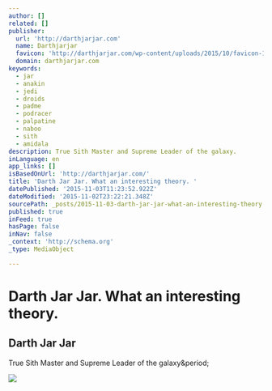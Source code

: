 ```yaml
---
author: []
related: []
publisher:
  url: 'http://darthjarjar.com'
  name: Darthjarjar
  favicon: 'http://darthjarjar.com/wp-content/uploads/2015/10/favicon-16x16-2.png'
  domain: darthjarjar.com
keywords:
  - jar
  - anakin
  - jedi
  - droids
  - padme
  - podracer
  - palpatine
  - naboo
  - sith
  - amidala
description: True Sith Master and Supreme Leader of the galaxy.
inLanguage: en
app_links: []
isBasedOnUrl: 'http://darthjarjar.com/'
title: 'Darth Jar Jar. What an interesting theory. '
datePublished: '2015-11-03T11:23:52.922Z'
dateModified: '2015-11-02T23:22:21.348Z'
sourcePath: _posts/2015-11-03-darth-jar-jar-what-an-interesting-theory.md
published: true
inFeed: true
hasPage: false
inNav: false
_context: 'http://schema.org'
_type: MediaObject

---
```

# Darth Jar Jar. What an interesting theory. 

<article style=""><h1>Darth Jar Jar</h1><p>True Sith Master and Supreme Leader of the galaxy&amp;period;</p><img src="http://darthjarjar.com/wp-content/uploads/2013/09/Supreme-Leader-Sith-Master-Darth-Jar-Jar.jpg" /></article>